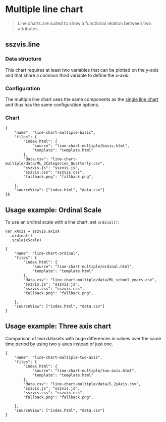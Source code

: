 # Multiple line chart

> Line charts are suited to show a functional relation between two attributes.

## sszvis.line

### Data structure

This chart requires at least two variables that can be plotted on the y-axis and that share a common third variable to define the x-axis.

### Configuration

The multiple line chart uses the same components as the [single line chart](line-chart-single) and thus has the same configuration options.

### Chart

```project
{
    "name": "line-chart-multiple-basic",
    "files": {
        "index.html": {
            "source": "line-chart-multiple/basic.html",
            "template": "template.html"
        },
        "data.csv": "line-chart-multiple/data/ML_2Categories_Quarterly.csv",
        "sszvis.js": "sszvis.js",
        "sszvis.css": "sszvis.css",
        "fallback.png": "fallback.png",

    },
    "sourceView": ["index.html", "data.csv"]
}k
```

## Usage example: Ordinal Scale

To use an ordinal scale with a line chart, set `ordinal()`:

```
var xAxis = sszvis.axisX
  .ordinal()
  .scale(xScale)
```

```project
{
    "name": "line-chart-ordinal",
    "files": {
        "index.html": {
            "source": "line-chart-multiple/ordinal.html",
            "template": "template.html"
        },
        "data.csv": "line-chart-multiple/data/ML_school_years.csv",
        "sszvis.js": "sszvis.js",
        "sszvis.css": "sszvis.css",
        "fallback.png": "fallback.png",

    },
    "sourceView": ["index.html", "data.csv"]
}
```

## Usage example: Three axis chart

Comparison of two datasets with huge differences in values over the same time period by using two y-axes instead of just one.

```project
{
    "name": "line-chart-multiple-two-axis",
    "files": {
        "index.html": {
            "source": "line-chart-multiple/two-axis.html",
            "template": "template.html"
        },
        "data.csv": "line-chart-multiple/data/S_2yAxis.csv",
        "sszvis.js": "sszvis.js",
        "sszvis.css": "sszvis.css",
        "fallback.png": "fallback.png",

    },
    "sourceView": ["index.html", "data.csv"]
}
```
